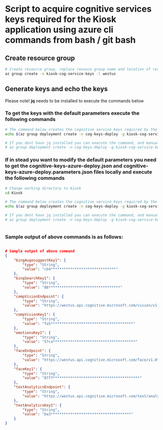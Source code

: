 # Script to acquire cognitive services keys required for the Kiosk application using azure cli commands from bash / git bash

## Create resource group
 ```sh
 # Create resource group, replace resouce group name and location of resource group as required
 az group create -n kiosk-cog-service-keys -l westus

 ```

## Generate keys and echo the keys
Please note! **jq** needs to be installed to execute the commands below

### To get the keys with the default parameters execute the following commands
  ```sh
  # The command below creates the cognitive service keys required by the KIOSK app, and then prints the keys
  echo $(az group deployment create -n cog-keys-deploy -g kiosk-cog-service-keys --template-uri https://raw.githubusercontent.com/Microsoft/Cognitive-Samples-IntelligentKiosk/master/Kiosk/cognitive-keys-azure-deploy.json) | jq '.properties.outputs'

  # If you dont have jq installed you can execute the command, and manually search for the outputs section
  # az group deployment create -n cog-keys-deploy -g kiosk-cog-service-keys --template-uri https://raw.githubusercontent.com/Microsoft/Cognitive-Samples-IntelligentKiosk/master/Kiosk/cognitive-keys-azure-deploy.json

  ```

### If in stead you want to modify the default parameters you need to get the cognitive-keys-azure-deploy.json and cognitive-keys-azure-deploy.parameters.json files locally and execute the following commands
 ```sh    
 # Change working directory to Kiosk
 cd Kiosk
   
 # The command below creates the cognitive service keys required by the KIOSK app, and then prints the keys. You can modifiy the tiers associated with the generated keys by modifying the parameter values
 echo $(az group deployment create -n cog-keys-deploy -g kiosk-cog-service-keys --template-file cognitive-keys-azure-deploy.json --parameters @cognitive-keys-azure-deploy.parameters.json) | jq '.properties.outputs'

 # If you dont have jq installed you can execute the command, and manually search for the outputs section
 # az group deployment create -n cog-keys-deploy -g kiosk-cog-service-keys --template-file cognitive-keys-azure-deploy.json --parameters @cognitive-keys-azure-deploy.parameters.json
     
 ```

### Sample output of above commands is as follows:
    
```json

# Sample output of above command
{
    "bingAugosuggestKey1": {
        "type": "String",
        "value": "cb4******************************"
    },
    "bingSearchKey1": {
        "type": "String",
        "value": "88*********************************"
    },
    "compVisionEndpoint": {
        "type": "String",
        "value": "https://westus.api.cognitive.microsoft.com/vision/v1.0"
    },
    "compVisionKey1": {
        "type": "String",
        "value": "fa5**************************************"
    },
    "emotionsKey1": {
        "type": "String",
        "value": "57ca**************************************"
    },
    "faceEndpoint": {
        "type": "String",
        "value": "https://westus.api.cognitive.microsoft.com/face/v1.0"
    },
    "faceKey1": {
        "type": "String",
        "value": "87f7****************************************"
    },
    "textAnalyticsEndpoint": {
        "type": "String",
        "value": "https://westus.api.cognitive.microsoft.com/text/analytics/v2.0"
    },
    "textAnalyticsKey1": {
        "type": "String",
        "value": "ba3*************************************"
    }
}

```